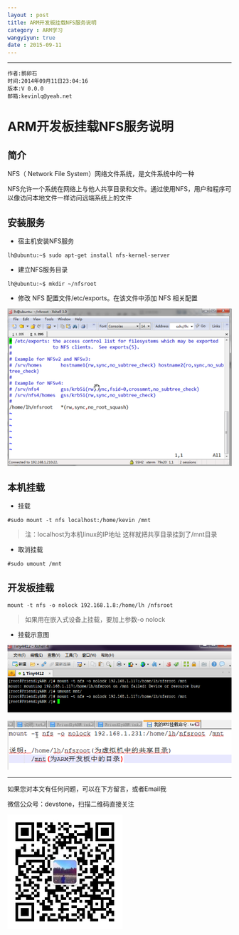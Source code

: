 ```yaml
---
layout : post
title: ARM开发板挂载NFS服务说明
category : ARM学习
wangyiyun: true
date : 2015-09-11
---
```


******

    作者:鹅卵石
    时间:2014年09月11日23:04:16
    版本:V 0.0.0
    邮箱:kevinlq@yeah.net

<!-- more -->

# ARM开发板挂载NFS服务说明

## 简介
NFS（ Network File System）网络文件系统，是文件系统中的一种

NFS允许一个系统在网络上与他人共享目录和文件。通过使用NFS，用户和程序可以像访问本地文件一样访问远端系统上的文件

## 安装服务


* 宿主机安装NFS服务

```
lh@ubuntu:~$ sudo apt-get install nfs-kernel-server
```

* 建立NFS服务目录

```
lh@ubuntu:~$ mkdir ~/nfsroot
```

* 修改 NFS 配置文件/etc/exports。在该文件中添加 NFS 相关配置

![NFS服务](/res/img/blog/ARM学习/nfs-server.png)

## 本机挂载

* 挂载

```
#sudo mount -t nfs localhost:/home/kevin /mnt
```

>注：localhost为本机linux的IP地址
这样就把共享目录挂到了/mnt目录


* 取消挂载

```
#sudo umount /mnt
```

## 开发板挂载

```
mount -t nfs -o nolock 192.168.1.8:/home/lh /nfsroot
```

>如果用在嵌入式设备上挂载，要加上参数-o nolock

* 挂载示意图

![挂载说明](/res/img/blog/ARM学习/nfs-server2.png)


![挂载说明](/res/img/blog/ARM学习/nfs-server3.png)


---

如果您对本文有任何问题，可以在下方留言，或者Email我 

微信公众号：devstone，扫描二维码直接关注

![](/res/img/blog/qrcode_for_devstone.jpg)





